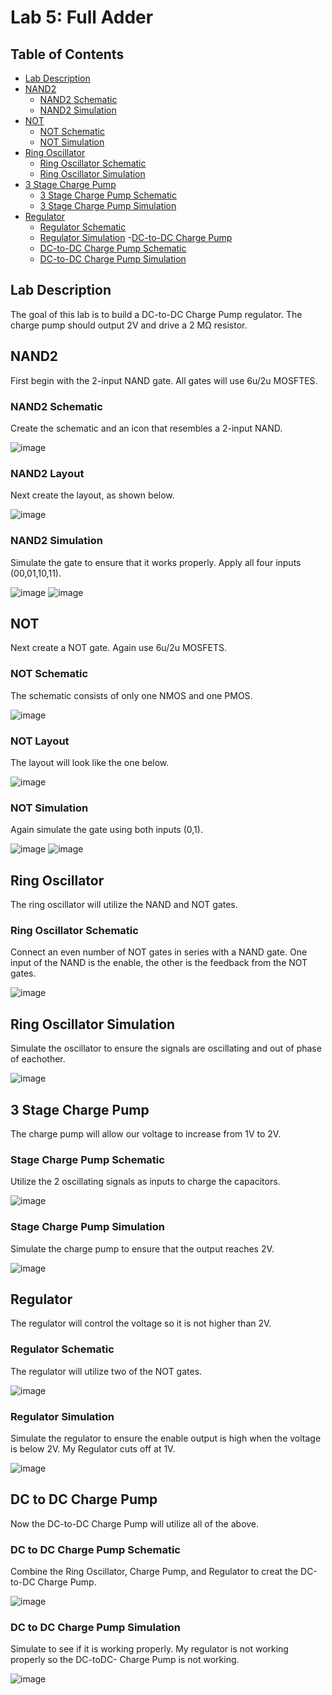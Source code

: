 # Lab 5: Full Adder

## Table of Contents
- [Lab Description](#lab-description)
- [NAND2](#nand2)
  - [NAND2 Schematic](#nand2-schematic)
  - [NAND2 Simulation](#nand2-simulation)
- [NOT](#not)
  - [NOT Schematic](#not-schematic)
  - [NOT Simulation](#not-simulation)
- [Ring Oscillator](#ring-oscillator)
  - [Ring Oscillator Schematic](#ring-oscillator-schematic)
  - [Ring Oscillator Simulation](#ring-oscillator-simulation)
- [3 Stage Charge Pump](#3-stage-charge-pump)
  - [3 Stage Charge Pump Schematic](#3-stage-charge-pump-schematic)
  - [3 Stage Charge Pump Simulation](3-stage-charge-pump-simulation)
- [Regulator](#regulator)
  - [Regulator Schematic](#regulator-schematic)
  - [Regulator Simulation](#regulator-simulation)
-[DC-to-DC Charge Pump](#dc-to-dc-charge-pump)
  - [DC-to-DC Charge Pump Schematic](#dc-to-dc-charge-pump-schematic)
  - [DC-to-DC Charge Pump Simulation](#dc-to-dc-charge-pump-simulation)


## Lab Description
The goal of this lab is to build a DC-to-DC Charge Pump regulator. The charge
pump should output 2V and drive a 2 MΩ resistor.

## NAND2
First begin with the 2-input NAND gate. All gates will use 6u/2u MOSFTES.

### NAND2 Schematic
Create the schematic and an icon that resembles a 2-input NAND.

![image](https://github.com/KevinF-DU/ENCE_3501_VLSI_Class2023/blob/main/Lab5/images/NADN2_sch.png)

### NAND2 Layout
Next create the layout, as shown below.

![image](https://github.com/KevinF-DU/ENCE_3501_VLSI_Class2023/blob/main/Lab5/images/NADN2_lay.png)

### NAND2 Simulation
Simulate the gate to ensure that it works properly. Apply all four inputs (00,01,10,11).

![image](https://github.com/KevinF-DU/ENCE_3501_VLSI_Class2023/blob/main/Lab5/images/NADN2_sch_sim.png)
![image](https://github.com/KevinF-DU/ENCE_3501_VLSI_Class2023/blob/main/Lab5/images/NADN2_sim.png)

## NOT
Next create a NOT gate. Again use 6u/2u MOSFETS.

### NOT Schematic
The schematic consists of only one NMOS and one PMOS.

![image](https://github.com/KevinF-DU/ENCE_3501_VLSI_Class2023/blob/main/Lab5/images/NOT_sch.png)

### NOT Layout
The layout will look like the one below.

![image](https://github.com/KevinF-DU/ENCE_3501_VLSI_Class2023/blob/main/Lab5/images/NOT_lay.png)

### NOT Simulation
Again simulate the gate using both inputs (0,1).

![image](https://github.com/KevinF-DU/ENCE_3501_VLSI_Class2023/blob/main/Lab5/images/NOT_sch_sim.png)
![image](https://github.com/KevinF-DU/ENCE_3501_VLSI_Class2023/blob/main/Lab5/images/NOT_sim.png)

## Ring Oscillator
The ring oscillator will utilize the NAND and NOT gates.

### Ring Oscillator Schematic
Connect an even number of NOT gates in series with a NAND gate. One input of the NAND is the enable, the other is the feedback from the NOT gates.

![image](https://github.com/KevinF-DU/ENCE_3501_VLSI_Class2023/blob/main/Lab6/Images/osc_sch.png)

## Ring Oscillator Simulation
Simulate the oscillator to ensure the signals are oscillating and out of phase of eachother.

![image](https://github.com/KevinF-DU/ENCE_3501_VLSI_Class2023/blob/main/Lab6/Images/osc_sim.png)

## 3 Stage Charge Pump
The charge pump will allow our voltage to increase from 1V to 2V. 

### Stage Charge Pump Schematic
Utilize the 2 oscillating signals as inputs to charge the capacitors.

![image](https://github.com/KevinF-DU/ENCE_3501_VLSI_Class2023/blob/main/Lab6/Images/chr_sch.png)

### Stage Charge Pump Simulation
Simulate the charge pump to ensure that the output reaches 2V.

![image](https://github.com/KevinF-DU/ENCE_3501_VLSI_Class2023/blob/main/Lab6/Images/chr_sim.png)

## Regulator
The regulator will control the voltage so it is not higher than 2V. 

### Regulator Schematic
The regulator will utilize two of the NOT gates.    

![image](https://github.com/KevinF-DU/ENCE_3501_VLSI_Class2023/blob/main/Lab6/Images/reg_sch.png)

### Regulator Simulation
Simulate the regulator to ensure the enable output is high when the voltage is below 2V. My Regulator cuts off at 1V.

![image](https://github.com/KevinF-DU/ENCE_3501_VLSI_Class2023/blob/main/Lab6/Images/reg_sim.png)

## DC to DC Charge Pump
Now the DC-to-DC Charge Pump will utilize all of the above.

### DC to DC Charge Pump Schematic
Combine the Ring Oscillator, Charge Pump, and Regulator to creat the DC-to-DC Charge Pump.

![image](https://github.com/KevinF-DU/ENCE_3501_VLSI_Class2023/blob/main/Lab6/Images/DC_sch.png)

### DC to DC Charge Pump Simulation
Simulate to see if it is working properly. My regulator is not working properly so the DC-toDC- Charge Pump is not working.

![image](https://github.com/KevinF-DU/ENCE_3501_VLSI_Class2023/blob/main/Lab6/Images/DC_sim.png)
